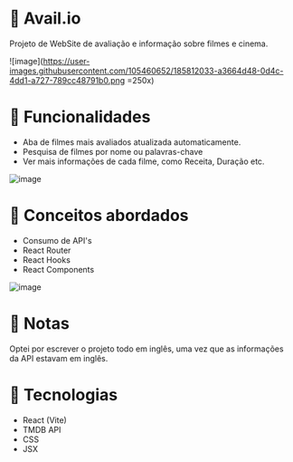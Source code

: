 # :movie_camera: Avail.io
 Projeto de WebSite de avaliação e informação sobre filmes e cinema.

![image](https://user-images.githubusercontent.com/105460652/185812033-a3664d48-0d4c-4dd1-a727-789cc48791b0.png =250x)
 
# :wrench: Funcionalidades
- Aba de filmes mais avaliados atualizada automaticamente.
- Pesquisa de filmes por nome ou palavras-chave
- Ver mais informações de cada filme, como Receita, Duração etc.

![image](https://user-images.githubusercontent.com/105460652/185812042-65fa8974-244e-4ad5-8f16-e429590a6175.png)

# :mag_right: Conceitos abordados
 - Consumo de API's
 - React Router 
 - React Hooks
 - React Components

![image](https://user-images.githubusercontent.com/105460652/185812062-26a43634-fc63-4eef-8652-9276a6240819.png)
 
# :bookmark_tabs: Notas
Optei por escrever o projeto todo em inglês, uma vez que as informações da API estavam em inglês.

# 🚀 Tecnologias
- React (Vite)
- TMDB API
- CSS
- JSX


